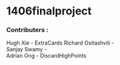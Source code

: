 # 1406finalproject
### Contributers :
 Hugh Xie               - ExtraCards 
 Richard Ositashvili    -   
 Sanjay Swamy           -   
 Adrian Ong             - DiscardHighPoints  
